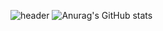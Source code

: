 ![header](https://capsule-render.vercel.app/api?type=slice&color=auto&height=300&section=header&text=Hello%20World!&desc=Hello%20render&fontSize=90)
![Anurag's GitHub stats](https://github-readme-stats.vercel.app/api?username=0Hoxy&theme=default&show_icons=true)
